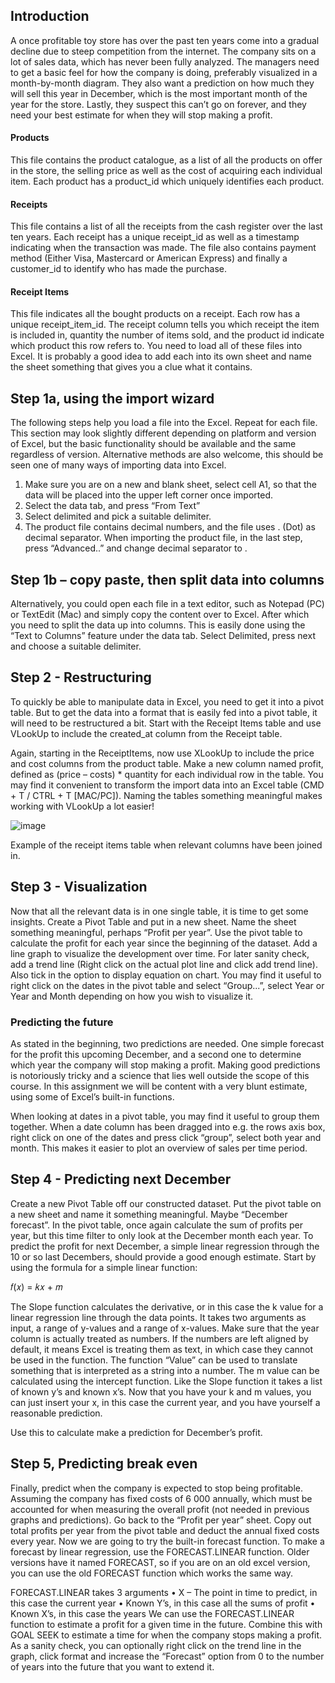 ## Introduction
A once profitable toy store has over the past ten years come into a gradual decline due to steep competition from the internet. The company sits on a lot of sales data, which has never been fully analyzed. The managers need to get a basic feel for how the company is doing, preferably visualized in a month-by-month diagram. They also want a prediction on how much they will sell this year in December, which is the most important month of the year for the store. Lastly, they suspect this can’t go on forever, and they need your best estimate for when they will stop making a profit.

#### Products
This file contains the product catalogue, as a list of all the products on offer in the store, the selling price as well as the cost of acquiring each individual item. Each product has a product_id which uniquely identifies each product.

#### Receipts
This file contains a list of all the receipts from the cash register over the last ten years. Each receipt has a unique receipt_id as well as a timestamp indicating when the transaction was made. The file also contains payment method (Either Visa, Mastercard or American Express) and finally a customer_id to identify who has made the purchase.

#### Receipt Items
This file indicates all the bought products on a receipt. Each row has a unique receipt_item_id. The receipt column tells you which receipt the item is included in, quantity the number of items sold, and the product id indicate which product this row refers to.
You need to load all of these files into Excel. It is probably a good idea to add each into its own sheet and name the sheet something that gives you a clue what it contains.
     
## Step 1a, using the import wizard
The following steps help you load a file into the Excel. Repeat for each file. This section may look slightly different depending on platform and version of Excel, but the basic functionality should be available and the same regardless of version. Alternative methods are also welcome, this should be seen one of many ways of importing data into Excel.
1) Make sure you are on a new and blank sheet, select cell A1, so that the data will be placed into the upper left corner once imported.
2) Select the data tab, and press “From Text”
3) Select delimited and pick a suitable delimiter.
4) The product file contains decimal numbers, and the file uses . (Dot) as decimal
separator. When importing the product file, in the last step, press “Advanced..” and change decimal separator to .
  
## Step 1b – copy paste, then split data into columns
Alternatively, you could open each file in a text editor, such as Notepad (PC) or TextEdit (Mac) and simply copy the content over to Excel. After which you need to split the data up into columns.
This is easily done using the “Text to Columns” feature under the data tab. Select Delimited, press next and choose a suitable delimiter.

## Step 2 - Restructuring
To quickly be able to manipulate data in Excel, you need to get it into a pivot table. But to get the data into a format that is easily fed into a pivot table, it will need to be restructured a bit. Start with the Receipt Items table and use VLookUp to include the created_at column from the Receipt table.

Again, starting in the ReceiptItems, now use XLookUp to include the price and cost columns from the product table.
Make a new column named profit, defined as (price – costs) * quantity for each individual row in the table. You may find it convenient to transform the import data into an Excel table (CMD + T / CTRL + T [MAC/PC]). Naming the tables something meaningful makes working with VLookUp a lot easier!

![image](https://github.com/AlexanderJarvheden/DD1317-Programming-Techniques/assets/131161901/8cb0ee9f-f5b6-4451-8c0f-f91079692aa4)

Example of the receipt items table when relevant columns have been joined in.

## Step 3 - Visualization
Now that all the relevant data is in one single table, it is time to get some insights. Create a Pivot Table and put in a new sheet. Name the sheet something meaningful, perhaps “Profit per year”. Use the pivot table to calculate the profit for each year since the beginning of the dataset. Add a line graph to visualize the development over time. For later sanity check, add a trend line (Right click on the actual plot line and click add trend line). Also tick in the option to display equation on chart. You may find it useful to right click on the dates in the pivot table and select “Group...”, select Year or Year and Month depending on how you wish to visualize it.

### Predicting the future
As stated in the beginning, two predictions are needed. One simple forecast for the profit this upcoming December, and a second one to determine which year the company will stop making a profit. Making good predictions is notoriously tricky and a science that lies well outside the scope of this course. In this assignment we will be content with a very blunt estimate, using some of Excel’s built-in functions.

When looking at dates in a pivot table, you may find it useful to group them together. When a date column has been dragged into e.g. the rows axis box, right click on one of the dates and press click “group”, select both year and month. This makes it easier to plot an overview of sales per time period.
 
## Step 4 - Predicting next December
Create a new Pivot Table off our constructed dataset. Put the pivot table on a new sheet and name it something meaningful. Maybe “December forecast”. In the pivot table, once again calculate the sum of profits per year, but this time filter to only look at the December month each year. To predict the profit for next December, a simple linear regression through the 10 or so last Decembers, should provide a good enough estimate. Start by using the formula for a simple linear function:

𝑓(𝑥) = 𝑘𝑥 + 𝑚

The Slope function calculates the derivative, or in this case the k value for a linear regression line through the data points. It takes two arguments as input, a range of y-values and a range of x-values. Make sure that the year column is actually treated as numbers. If the numbers are left aligned by default, it means Excel is treating them as text, in which case they cannot be used in the function. The function “Value” can be used to translate something that is interpreted as a string into a number.
The m value can be calculated using the intercept function. Like the Slope function it takes a list of known y’s and known x’s. Now that you have your k and m values, you can just insert your x, in this case the current year, and you have yourself a reasonable prediction.

Use this to calculate make a prediction for December’s profit.

## Step 5, Predicting break even
Finally, predict when the company is expected to stop being profitable. Assuming the company has fixed costs of 6 000 annually, which must be accounted for when measuring the overall profit (not needed in previous graphs and predictions). Go back to the “Profit per year” sheet. Copy out total profits per year from the pivot table and deduct the annual fixed costs every year.
Now we are going to try the built-in forecast function. To make a forecast by linear regression, use the FORECAST.LINEAR function. Older versions have it named FORECAST, so if you are on an old excel version, you can use the old FORECAST function which works the same way.

FORECAST.LINEAR takes 3 arguments
• X – The point in time to predict, in this case the current year
• Known Y’s, in this case all the sums of profit
• Known X’s, in this case the years
We can use the FORECAST.LINEAR function to estimate a profit for a given time in the future. Combine this with GOAL SEEK to estimate a time for when the company stops making a profit.
As a sanity check, you can optionally right click on the trend line in the graph, click format and increase the “Forecast” option from 0 to the number of years into the future that you want to extend it.
